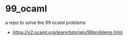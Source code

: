 # 99_ocaml
a repo to solve the 99 ocaml problems
- https://v2.ocaml.org/learn/tutorials/99problems.html

